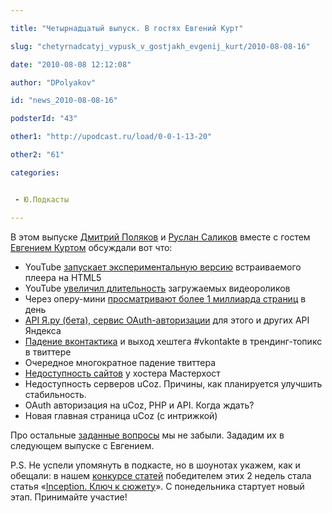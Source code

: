 ```yaml
---

title: "Четырнадцатый выпуск. В гостях Евгений Курт"

slug: "chetyrnadcatyj_vypusk_v_gostjakh_evgenij_kurt/2010-08-08-16"

date: "2010-08-08 12:12:08"

author: "DPolyakov"

id: "news_2010-08-08-16"

podsterId: "43"

other1: "http://upodcast.ru/load/0-0-1-13-20"

other2: "61"

categories:


 - Ю.Подкасты

---
```

В этом выпуске [Дмитрий Поляков](http://dimapolyakov.ru) и [Руслан Саликов](http://salikov.net) вместе с гостем [Евгением Куртом](http://twitter.com/e_kurt) обсуждали вот что:

*   YouTube [запускает экспериментальную версию](http://www.readwriteweb.com/archives/youtube_begins_experimenting_with_html5_embedable.php) встраиваемого плеера на HTML5
*   YouTube [увеличил длительность](http://lenta.ru/news/2010/07/30/youtube/) загружаемых видеороликов
*   Через оперу-мини [просматривают более 1 миллиарда страниц](http://mashable.com/2010/07/29/opera-mini-one-billion/) в день
*   [API Я.ру (бета), сервис OAuth-авторизации](http://clubs.ya.ru/company/replies.xml?item_no=27873) для этого и других API Яндекса
*   [Падение вконтактика](http://lenta.ru/news/2010/07/25/kontakt/) и выход хештега #vkontakte в трендинг-топикс в твиттере
*   Очередное многократное падение твиттера
*   [Недоступность сайтов](http://roem.ru/2010/07/30/addednews15782/?c#message71476) у хостера Мастерхост
*   Недоступность серверов uCoz. Причины, как планируется улучшить стабильность.
*   OAuth авторизация на uCoz, PHP и API. Когда ждать?
*   Новая главная страница uCoz (с интрижкой)

Про остальные [заданные вопросы](http://upodcast.ru/stuff/themes/temy_dlja_vypuska_14_v_gostjakh_evgenij_kurt/1-1-0-11) мы не забыли. Зададим их в следующем выпуске с Евгением.

P.S. Не успели упомянуть в подкасте, но в шоунотах укажем, как и обещали: в нашем [конкурсе статей](http://digg.upodcast.ru/) победителем этих 2 недель стала статья «[Inception. Ключ к сюжету](http://d-cell.ru/blog/inception_kljuch_k_sjuzhetu/2010-07-27-26)». С понедельника стартует новый этап. Принимайте участие!